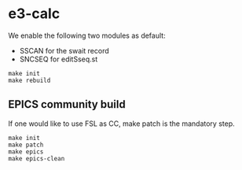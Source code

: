 # e3-calc


We enable the following two modules as default:

* SSCAN  for the swait record
* SNCSEQ for editSseq.st

```
make init
make rebuild
```


## EPICS community build
If one would like to use FSL as CC, make patch is the mandatory step. 
```
make init
make patch
make epics
make epics-clean
```
